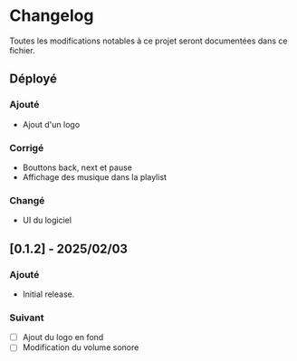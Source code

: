 # Changelog

Toutes les modifications notables à ce projet seront documentées dans ce fichier.

## Déployé

### Ajouté
- Ajout d'un logo

### Corrigé
- Bouttons back, next et pause
- Affichage des musique dans la playlist

### Changé
- UI du logiciel

## [0.1.2] - 2025/02/03

### Ajouté
- Initial release.

### Suivant
- [ ] Ajout du logo en fond
- [ ] Modification du volume sonore